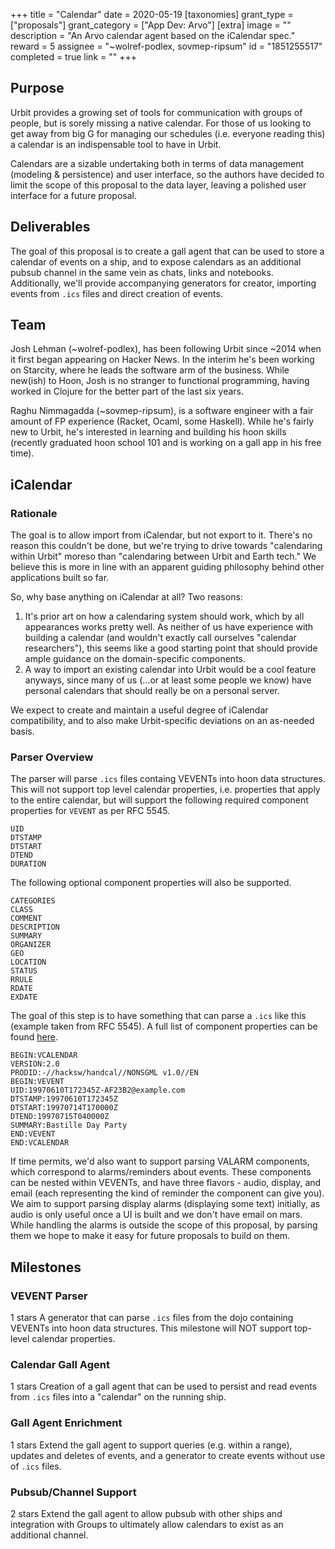 +++
title = "Calendar"
date = 2020-05-19
[taxonomies]
grant_type = ["proposals"]
grant_category = ["App Dev: Arvo"]
[extra]
image = ""
description = "An Arvo calendar agent based on the iCalendar spec."
reward = 5
assignee = "~wolref-podlex, sovmep-ripsum"
id = "1851255517"
completed = true
link = ""
+++

## Purpose

Urbit provides a growing set of tools for communication with groups of people, but is sorely missing a native calendar. For those of us looking to get away from big G for managing our schedules (i.e. everyone reading this) a calendar is an indispensable tool to have in Urbit.

Calendars are a sizable undertaking both in terms of data management (modeling & persistence) and user interface, so the authors have decided to limit the scope of this proposal to the data layer, leaving a polished user interface for a future proposal.

## Deliverables

The goal of this proposal is to create a gall agent that can be used to store a calendar of events on a ship, and to expose calendars as an additional pubsub channel in the same vein as chats, links and notebooks. Additionally, we'll provide accompanying generators for creator,  importing events from `.ics` files and direct creation of events.

## Team

Josh Lehman (~wolref-podlex), has been following Urbit since ~2014 when it first began appearing on Hacker News. In the interim he's been working on Starcity, where he leads the software arm of the business. While new(ish) to Hoon, Josh is no stranger to functional programming, having worked in Clojure for the better part of the last six years.

Raghu Nimmagadda (~sovmep-ripsum), is a software engineer with a fair amount of FP experience (Racket, Ocaml, some Haskell). While he's fairly new to Urbit, he's interested in learning and building his hoon skills (recently graduated hoon school 101 and is working on a gall app in his free time).

## iCalendar

### Rationale

The goal is to allow import from iCalendar, but not export to it. There's no reason this couldn't be done, but we're trying to drive towards "calendaring within Urbit" moreso than "calendaring between Urbit and Earth tech." We believe this is more in line with an apparent guiding philosophy behind other applications built so far.

So, why base anything on iCalendar at all? Two reasons: 

1. It's prior art on how a calendaring system should work, which by all appearances works pretty well. As neither of us have experience with building a calendar (and wouldn't exactly call ourselves "calendar researchers"), this seems like a good starting point that should provide ample guidance on the domain-specific components.
2. A way to import an existing calendar into Urbit would be a cool feature anyways, since many of us (...or at least some people we know) have personal calendars that should really be on a personal server.

We expect to create and maintain a useful degree of iCalendar compatibility, and to also make Urbit-specific deviations on an as-needed basis.

### Parser Overview

The parser will parse `.ics` files containg VEVENTs into hoon data structures. This will not support top level calendar properties, i.e. properties that apply to the entire calendar, but will support the following required component properties for `VEVENT` as per RFC 5545.

```
UID
DTSTAMP
DTSTART
DTEND
DURATION
```

The following optional component properties will also be supported.

```
CATEGORIES
CLASS
COMMENT
DESCRIPTION
SUMMARY
ORGANIZER
GEO
LOCATION
STATUS
RRULE
RDATE
EXDATE
```

The goal of this step is to have something that can parse a `.ics` like this (example taken from RFC 5545). A full list of component properties can be found [here](https://tools.ietf.org/html/rfc5545#section-3.1).

```
BEGIN:VCALENDAR
VERSION:2.0
PRODID:-//hacksw/handcal//NONSGML v1.0//EN
BEGIN:VEVENT
UID:19970610T172345Z-AF23B2@example.com
DTSTAMP:19970610T172345Z
DTSTART:19970714T170000Z
DTEND:19970715T040000Z
SUMMARY:Bastille Day Party
END:VEVENT
END:VCALENDAR
```

If time permits, we'd also want to support parsing VALARM components, which correspond to alarms/reminders about events. These components can be nested within VEVENTs, and have three flavors - audio, display, and email (each representing the kind of reminder the component can give you). We aim to support parsing display alarms (displaying some text) initially, as audio is only useful once a UI is built and we don't have email on mars. While handling the alarms is outside the scope of this proposal, by parsing them we hope to make it easy for future proposals to build on them. 

## Milestones


### VEVENT Parser
1 stars
A generator that can parse `.ics` files from the dojo containing VEVENTs into hoon data structures. This milestone will NOT support top-level calendar properties.


### Calendar Gall Agent
1 stars
Creation of a gall agent that can be used to persist and read events from `.ics` files into a "calendar" on the running ship.


### Gall Agent Enrichment
1 stars
Extend the gall agent to support queries (e.g. within a range), updates and deletes of events, and a generator to create events without use of `.ics` files.


### Pubsub/Channel Support
2 stars
Extend the gall agent to allow pubsub with other ships and integration with Groups to ultimately allow calendars to exist as an additional channel.

    
